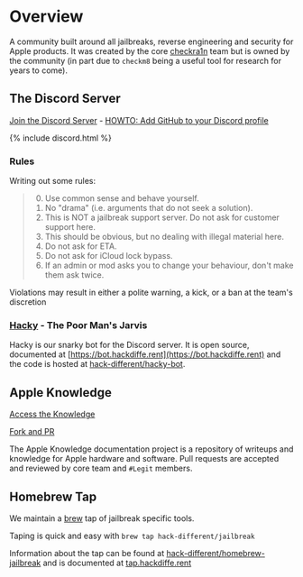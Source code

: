 # Overview

A community built around all jailbreaks, reverse engineering and security for Apple products.  It
was created by the core [checkra1n](https://checkra.in) team but is owned by the community (in part due to `checkm8`
being a useful tool for research for years to come).

## The Discord Server

[Join the Discord Server](https://discord.gg/hackdifferent) - [HOWTO: Add GitHub to your Discord profile](LINKING)

{% include discord.html %}

### Rules

Writing out some rules:

> 0. Use common sense and behave yourself.
> 0. No "drama" (i.e. arguments that do not seek a solution).
> 0. This is NOT a jailbreak support server. Do not ask for customer support here.
> 0. This should be obvious, but no dealing with illegal material here.
> 0. Do not ask for ETA.
> 0. Do not ask for iCloud lock bypass.
> 0. If an admin or mod asks you to change your behaviour, don't make them ask twice.

Violations may result in either a polite warning, a kick, or a ban at the team's discretion

### [Hacky](https://bot.hackdiffe.rent) - The Poor Man's Jarvis

Hacky is our snarky bot for the Discord server.  It is open source, documented at
[https://bot.hackdiffe.rent](https://bot.hackdiffe.rent) and the code is hosted at
[hack-different/hacky-bot](https://github.com/hack-different/hacky-bot).

## Apple Knowledge

[Access the Knowledge](https://docs.hackdiffe.rent/)

[Fork and PR](https://github.com/hack-different/apple-knowledge)

The Apple Knowledge documentation project is a repository of writeups and knowledge for Apple hardware and software.
Pull requests are accepted and reviewed by core team and `#Legit` members.

## Homebrew Tap

We maintain a [brew](https://brew.sh) tap of jailbreak specific tools.

Taping is quick and easy with `brew tap hack-different/jailbreak`

Information about the tap can be found at
[hack-different/homebrew-jailbreak](https://github.com/hack-different/homebrew-jailbreak) and is documented
at [tap.hackdiffe.rent](https://tap.hackdiffe.rent/)
